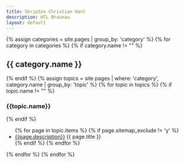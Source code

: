```yaml
---
title: Skripten Christian Hanl
description: HTL Braunau
layout: default
---
```


<div class="sitemap">
{% assign categories = site.pages | group_by: 'category' %}
{% for category in categories %}
{% if category.name != "" %}
<h2 id="{{ category.name }}">{{ category.name }}</h2>
{% endif %}
{% assign topics = site.pages | where: 'category', category.name | group_by: 'topic' %}
{% for topic in topics %}
{% if topic.name != "" %}
<h3 id="{{topic.name}}">{{topic.name}}</h3>
{% endif %}
<ul>
{% for page in topic.items %}
{% if page.sitemap_exclude != 'y' %}
<li><a href="{{page.url}}">{{page.description}}</a> {{ page.title }}</li>
{% endif %}
{% endfor %}
</ul>
{% endfor %}
{% endfor %}
</div>